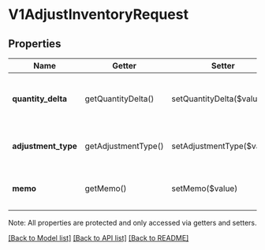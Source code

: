 # V1AdjustInventoryRequest

## Properties
Name | Getter | Setter | Type | Description | Notes
------------ | ------------- | ------------- | ------------- | ------------- | -------------
**quantity_delta** | getQuantityDelta() | setQuantityDelta($value) | **float** | The number to adjust the variation&#39;s quantity by. | [optional] 
**adjustment_type** | getAdjustmentType() | setAdjustmentType($value) | **float** | The reason for the inventory adjustment. | [optional] 
**memo** | getMemo() | setMemo($value) | **string** | A note about the inventory adjustment. | [optional] 

Note: All properties are protected and only accessed via getters and setters.

[[Back to Model list]](../../README.md#documentation-for-models) [[Back to API list]](../../README.md#documentation-for-api-endpoints) [[Back to README]](../../README.md)

